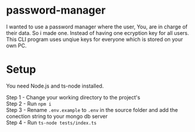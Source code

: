 # password-manager

I wanted to use a password manager where the user, You, are in charge of their data. So i made one. Instead of having one ecryption key for all users.  
This CLI program uses unqiue keys for everyone which is stored on your own PC.  

# Setup  
  
You need Node.js and ts-node installed.  
  
Step 1 - Change your working directory to the project's  
Step 2 - Run `npm i`  
Step 3 - Rename `.env.example` to `.env` in the source folder and add the conection string to your mongo db server  
Step 4 - Run `ts-node tests/index.ts`  
